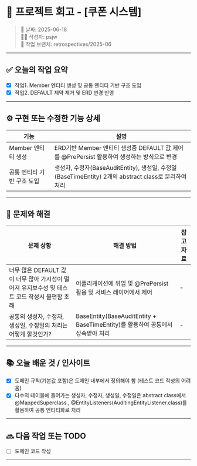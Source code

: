 # 🧾 프로젝트 회고 - [쿠폰 시스템]

> 📅 날짜: 2025-06-18  
> 🧑‍💻 작성자: psjw  
> 🔁 작업 브랜치: retrospectives/2025-06

---

## ✅ 오늘의 작업 요약

- [x] 작업1. Member 엔티티 생성 및 공통 엔티티 기반 구조 도입
- [x] 작업2. DEFAULT 제약 제거 및 ERD 변경 반영

---

## ⚙️ 구현 또는 수정한 기능 상세

| 기능                     | 설명                                                                              |
|------------------------|---------------------------------------------------------------------------------|
| Member 엔티티 생성             | ERD기반 Member 엔티티 생성중 DEFAULT 값 제어를 @PrePersist 활용하여 생성하는 방식으로 변경               |
| 공통 엔티티 기반 구조 도입 | 생성자, 수정자(BaseAuditEntity), 생성일, 수정일(BaseTimeEntity) 2개의 abstract class로 분리하여 처리 |



---

## 🧩 문제와 해결

| 문제 상황                                                     | 해결 방법                                                           | 참고 자료 |
|-----------------------------------------------------------|-----------------------------------------------------------------|-------|
| 너무 많은 DEFAULT 값이 너무 많아 가시성이 떨어져 유지보수성 및 테스트 코드 작성시 불편함 초래 | 어플리케이션에 위임 및 @PrePersist 활용 및 서비스 레이어에서 제어                      | -     |
| 공통의 생성자, 수정자, 생성일, 수정일의 처리는 어떻게 할것인가?                     | BaseEntity(BaseAuditEntity + BaseTimeEntity)를 활용하여 공통에서 상속받아 처리 | -     |

 

---

## 📚 오늘 배운 것 / 인사이트

- [x] 도메인 규칙(기본값 포함)은 도메인 내부에서 정의해야 함 (테스트 코드 작성의 어려움)
- [x] 다수의 테이블에 들어가는 생성자, 수정자, 생성일, 수정일은 abstract class에서 @MappedSuperclass , @EntityListeners(AuditingEntityListener.class)를 활용하여 공통 엔티티화로 처리

---

## 🔜 다음 작업 또는 TODO

- [ ] 도메인 코드 작성

---


